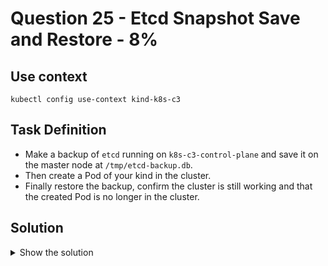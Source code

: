 # Question 25 - Etcd Snapshot Save and Restore - 8%

## Use context

```shell
kubectl config use-context kind-k8s-c3
```

## Task Definition

- Make a backup of `etcd` running on `k8s-c3-control-plane` and save it on the master node at `/tmp/etcd-backup.db`.
- Then create a Pod of your kind in the cluster.
- Finally restore the backup, confirm the cluster is still working and that the created Pod is no longer in the cluster. 

## Solution

<details>
  <summary>Show the solution</summary>

### Log in the k8s-c3-control-plane node

```shell
docker exec -it k8s-c3-control-plane bash
root@k8s-c3-control-plane:/# 
```

### Create Etcd Backup

Create a `snapshot` of `etcd`:

```shell
root@k8s-c3-control-plane:/# ETCDCTL_API=3 etcdctl snapshot save /tmp/etcd-backup.db
{"level":"info","ts":"2024-11-13T14:33:29.285452Z","caller":"snapshot/v3_snapshot.go:65","msg":"created temporary db file","path":"/tmp/etcd-backup.db.part"}
```

The command get stuck with that output. Cancel the process with CTRL+c.

We need to authenticate ourselves. For the necessary information check the `etc` manifest:

```shell
cat /etc/kubernetes/manifests/etcd.yaml
```

```yaml
apiVersion: v1
kind: Pod
metadata:
  annotations:
    kubeadm.kubernetes.io/etcd.advertise-client-urls: https://172.18.0.10:2379
  creationTimestamp: null
  labels:
    component: etcd
    tier: control-plane
  name: etcd
  namespace: kube-system
spec:
  containers:
  - command:
    - etcd
    - --advertise-client-urls=https://172.18.0.10:2379
    - --cert-file=/etc/kubernetes/pki/etcd/server.crt                           # use
    - --client-cert-auth=true
    - --data-dir=/var/lib/etcd
    - --experimental-initial-corrupt-check=true
    - --experimental-watch-progress-notify-interval=5s
    - --initial-advertise-peer-urls=https://172.18.0.10:2380
    - --initial-cluster=k8s-c3-control-plane=https://172.18.0.10:2380
    - --key-file=/etc/kubernetes/pki/etcd/server.key                            # use
    - --listen-client-urls=https://127.0.0.1:2379,https://172.18.0.10:2379      # use
    - --listen-metrics-urls=http://127.0.0.1:2381
    - --listen-peer-urls=https://172.18.0.10:2380
    - --name=k8s-c3-control-plane
    - --peer-cert-file=/etc/kubernetes/pki/etcd/peer.crt
    - --peer-client-cert-auth=true
    - --peer-key-file=/etc/kubernetes/pki/etcd/peer.key
    - --peer-trusted-ca-file=/etc/kubernetes/pki/etcd/ca.crt                    # use
    - --snapshot-count=10000
    - --trusted-ca-file=/etc/kubernetes/pki/etcd/ca.crt
    image: registry.k8s.io/etcd:3.5.10-0
    imagePullPolicy: IfNotPresent
    livenessProbe:
      failureThreshold: 8
      httpGet:
        host: 127.0.0.1
        path: /health?exclude=NOSPACE&serializable=true
        port: 2381
        scheme: HTTP
      initialDelaySeconds: 10
      periodSeconds: 10
      timeoutSeconds: 15
    name: etcd
    resources:
      requests:
        cpu: 100m
        memory: 100Mi
    startupProbe:
      failureThreshold: 24
      httpGet:
        host: 127.0.0.1
        path: /health?serializable=false
        port: 2381
        scheme: HTTP
      initialDelaySeconds: 10
      periodSeconds: 10
      timeoutSeconds: 15
    volumeMounts:
    - mountPath: /var/lib/etcd
      name: etcd-data
    - mountPath: /etc/kubernetes/pki/etcd
      name: etcd-certs
  hostNetwork: true
  priority: 2000001000
  priorityClassName: system-node-critical
  securityContext:
    seccompProfile:
      type: RuntimeDefault
  volumes:
  - hostPath:
      path: /etc/kubernetes/pki/etcd
      type: DirectoryOrCreate
    name: etcd-certs
  - hostPath:
      path: /var/lib/etcd
      type: DirectoryOrCreate
    name: etcd-data
status: {}
```

### The apiserver is connecting to etcd -- Tip!!!

```
cat /etc/kubernetes/manifests/kube-apiserver.yaml | grep etcd
    - --etcd-cafile=/etc/kubernetes/pki/etcd/ca.crt
    - --etcd-certfile=/etc/kubernetes/pki/apiserver-etcd-client.crt
    - --etcd-keyfile=/etc/kubernetes/pki/apiserver-etcd-client.key
    - --etcd-servers=https://127.0.0.1:2379
```

### Create the etcd backup

```shell
oot@k8s-c3-control-plane:/# ETCDCTL_API=3 etcdctl snapshot save /tmp/etcd-backup.db \
> --cacert /etc/kubernetes/pki/etcd/ca.crt \
> --cert /etc/kubernetes/pki/etcd/server.crt \          
> --key /etc/kubernetes/pki/etcd/server.key
{"level":"info","ts":"2024-11-13T15:44:03.628343Z","caller":"snapshot/v3_snapshot.go:65","msg":"created temporary db file","path":"/tmp/etcd-backup.db.part"}
{"level":"info","ts":"2024-11-13T15:44:03.634368Z","logger":"client","caller":"v3@v3.5.17/maintenance.go:212","msg":"opened snapshot stream; downloading"}
{"level":"info","ts":"2024-11-13T15:44:03.634417Z","caller":"snapshot/v3_snapshot.go:73","msg":"fetching snapshot","endpoint":"127.0.0.1:2379"}
{"level":"info","ts":"2024-11-13T15:44:03.648739Z","logger":"client","caller":"v3@v3.5.17/maintenance.go:220","msg":"completed snapshot read; closing"}
{"level":"info","ts":"2024-11-13T15:44:03.648815Z","caller":"snapshot/v3_snapshot.go:88","msg":"fetched snapshot","endpoint":"127.0.0.1:2379","size":"2.2 MB","took":"now"}
{"level":"info","ts":"2024-11-13T15:44:03.648850Z","caller":"snapshot/v3_snapshot.go:97","msg":"saved","path":"/tmp/etcd-backup.db"}
Snapshot saved at /tmp/etcd-backup.db
```

```shell
root@k8s-c3-control-plane:/# ls -l /tmp/etcd-backup.db 
-rw------- 1 root root 2166816 Nov 13 15:44 /tmp/etcd-backup.db
```

### Create a Pod in the cluster

```shell
root@k8s-c3-control-plane:/# kubectl run nginx-test --image=nginx
pod/nginx-test created
root@k8s-c3-control-plane:/# kubectl get pod nginx-test
NAME         READY   STATUS    RESTARTS   AGE
nginx-test   1/1     Running   0          9s
```

### Restore the Etcd Backup

#### Stop controlplane components

```shell
root@k8s-c3-control-plane:/# cd /etc/kubernetes/manifests/
root@k8s-c3-control-plane:/etc/kubernetes/manifests# ls -la
total 28
drwxr-xr-x 1 root root 4096 Nov 13 14:29 .
drwxr-xr-x 1 root root 4096 Nov 13 14:29 ..
-rw------- 1 root root 2416 Nov 13 14:29 etcd.yaml
-rw------- 1 root root 3901 Nov 13 14:29 kube-apiserver.yaml
-rw------- 1 root root 3430 Nov 13 14:29 kube-controller-manager.yaml
-rw------- 1 root root 1463 Nov 13 14:29 kube-scheduler.yaml
root@k8s-c3-control-plane:/etc/kubernetes/manifests# ls -l ../
total 44
-rw------- 1 root root 5648 Nov 13 14:29 admin.conf
-rw------- 1 root root 5663 Nov 13 14:29 controller-manager.conf
-rw------- 1 root root 2016 Nov 13 14:29 kubelet.conf
drwxr-xr-x 1 root root 4096 Nov 13 14:29 manifests
drwxr-xr-x 3 root root 4096 Nov 13 14:29 pki
-rw------- 1 root root 5611 Nov 13 14:29 scheduler.conf
-rw------- 1 root root 5672 Nov 13 14:29 super-admin.conf
root@k8s-c3-control-plane:/etc/kubernetes/manifests# mv *.yaml ../
```

#### Monitor crictl

```shell
root@k8s-c3-control-plane:/etc/kubernetes/manifests# watch crictl ps
```

#### Restore the etcd backup into a specific directory

```shell
root@k8s-c3-control-plane:/etc/kubernetes/manifests# ETCDCTL_API=3 etcdctl snapshot restore /tmp/etcd-backup.db \
> --data-dir /var/lib/etcd-backup \
> --cacert /etc/kubernetes/pki/etcd/ca.crt \
> --cert /etc/kubernetes/pki/etcd/server.crt \
> --key /etc/kubernetes/pki/etcd/server.key
Deprecated: Use `etcdutl snapshot restore` instead.

2024-11-13T15:53:57Z	info	snapshot/v3_snapshot.go:265	restoring snapshot	{"path": "/tmp/etcd-backup.db", "wal-dir": "/var/lib/etcd-backup/member/wal", "data-dir": "/var/lib/etcd-backup", "snap-dir": "/var/lib/etcd-backup/member/snap", "initial-memory-map-size": 0}
2024-11-13T15:53:57Z	info	membership/store.go:141	Trimming membership information from the backend...
2024-11-13T15:53:57Z	info	membership/cluster.go:421	added member	{"cluster-id": "cdf818194e3a8c32", "local-member-id": "0", "added-peer-id": "8e9e05c52164694d", "added-peer-peer-urls": ["http://localhost:2380"]}
2024-11-13T15:53:57Z	info	snapshot/v3_snapshot.go:293	restored snapshot	{"path": "/tmp/etcd-backup.db", "wal-dir": "/var/lib/etcd-backup/member/wal", "data-dir": "/var/lib/etcd-backup", "snap-dir": "/var/lib/etcd-backup/member/snap", "initial-memory-map-size": 0}
```

#### Update the location of the etcd DB

```shell
root@k8s-c3-control-plane:~# vim /etc/kubernetes/etcd.yaml
```

Change the following:

```yaml
- hostPath:
    path: /var/lib/etcd
    type: DirectoryOrCreate
  name: etcd-data
```

```yaml
- hostPath:
    path: /var/lib/etcd-backup
    type: DirectoryOrCreate
  name: etcd-data
```

#### Move controlplane yaml definitions into manifests directory

```shell
root@k8s-c3-control-plane:~# cd /etc/kubernetes/
root@k8s-c3-control-plane:/etc/kubernetes# ls -l *.yaml
-rw------- 1 root root 2423 Nov 13 15:59 etcd.yaml
-rw------- 1 root root 3901 Nov 13 14:29 kube-apiserver.yaml
-rw------- 1 root root 3430 Nov 13 14:29 kube-controller-manager.yaml
-rw------- 1 root root 1463 Nov 13 14:29 kube-scheduler.yaml
root@k8s-c3-control-plane:/etc/kubernetes# mv *.yaml manifests/
```

### Validate if the Pod exist

```shell
root@k8s-c3-control-plane:~# kubectl get pod
No resources found in default namespace.
```

</details>
